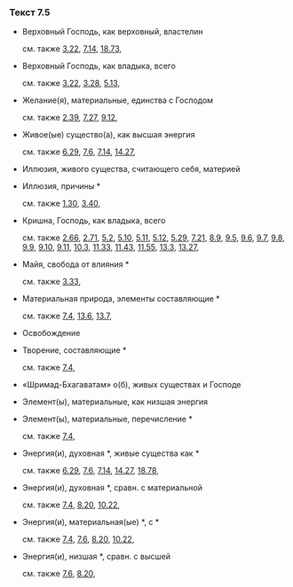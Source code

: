 ### Текст 7.5
	
- Верховный Господь, как верховный, властелин

	см. также  [3.22](../03/0322.md),  [7.14](../07/0714.md),  [18.73](../18/1873.md), 
	
- Верховный Господь, как владыка, всего

	см. также  [3.22](../03/0322.md),  [3.28](../03/0328.md),  [5.13](../05/0513.md), 
	
- Желание(я), материальные, единства с Господом

	см. также  [2.39](../02/0239.md),  [7.27](../07/0727.md),  [9.12](../09/0912.md), 
	
- Живое(ые) существо(а), как высшая энергия

	см. также  [6.29](../06/0629.md),  [7.6](../07/0706.md),  [7.14](../07/0714.md),  [14.27](../14/1427.md), 
	
- Иллюзия, живого существа, считающего себя, материей

	
- Иллюзия, причины \*

	см. также  [1.30](../01/0130.md),  [3.40](../03/0340.md), 
	
- Кришна, Господь, как владыка, всего

	см. также  [2.66](../02/0266.md),  [2.71](../02/0271.md),  [5.2](../05/0502.md),  [5.10](../05/0510.md),  [5.11](../05/0511.md),  [5.12](../05/0512.md),  [5.29](../05/0529.md),  [7.21](../07/0721.md),  [8.9](../08/0809.md),  [9.5](../09/0905.md),  [9.6](../09/0906.md),  [9.7](../09/0907.md),  [9.8](../09/0908.md),  [9.9](../09/0909.md),  [9.10](../09/0910.md),  [9.11](../09/0911.md),  [10.3](../10/1003.md),  [11.33](../11/1133.md),  [11.43](../11/1143.md),  [11.55](../11/1155.md),  [13.3](../13/1303.md),  [13.27](../13/1327.md), 
	
- Майя, свобода от влияния \*

	см. также  [3.33](../03/0333.md), 
	
- Материальная природа, элементы составляющие \*

	см. также  [7.4](../07/0704.md),  [13.6](../13/1306.md),  [13.7](../13/1307.md), 
	
- Освобождение

	
- Творение, составляющие \*

	см. также  [7.4](../07/0704.md), 
	
- «Шримад-Бхагаватам» о(б), живых существах и Господе

	
- Элемент(ы), материальные, как низшая энергия

	
- Элемент(ы), материальные, перечисление \*

	см. также  [7.4](../07/0704.md), 
	
- Энергия(и), духовная \*, живые существа как \*

	см. также  [6.29](../06/0629.md),  [7.6](../07/0706.md),  [7.14](../07/0714.md),  [14.27](../14/1427.md),  [18.78](../18/1878.md), 
	
- Энергия(и), духовная \*, сравн. с материальной

	см. также  [7.4](../07/0704.md),  [8.20](../08/0820.md),  [10.22](../10/1022.md), 
	
- Энергия(и), материальная(ые) \*, с \*

	см. также  [7.4](../07/0704.md),  [7.6](../07/0706.md),  [8.20](../08/0820.md),  [10.22](../10/1022.md), 
	
- Энергия(и), низшая \*, сравн. с высшей

	см. также  [7.6](../07/0706.md),  [8.20](../08/0820.md), 
